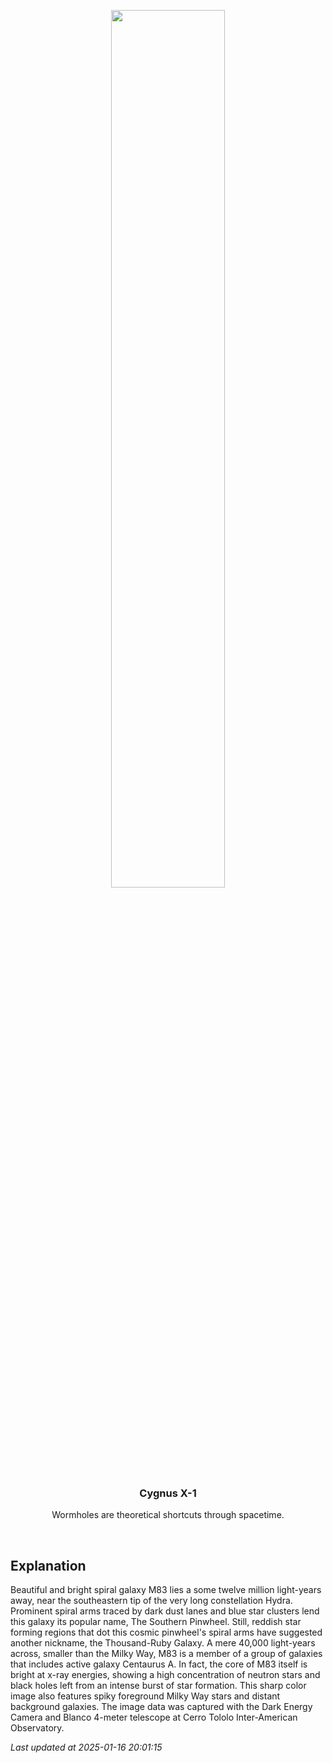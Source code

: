 <p align='center'>
    <img src='https://apod.nasa.gov/apod/image/2501/noirlab2429a_1024.jpg' width='60%' />
    <h3 align="center">Cygnus X-1</h3>
    <p align="center">Wormholes are theoretical shortcuts through spacetime.</p>
</p>
<br/>

Explanation
--
Beautiful and bright spiral galaxy M83 lies a some twelve million light-years away, near the southeastern tip of the very long constellation Hydra. Prominent spiral arms traced by dark dust lanes and blue star clusters lend this galaxy its popular name, The Southern Pinwheel.  Still, reddish star forming regions that dot this cosmic pinwheel's spiral arms have suggested another nickname, the Thousand-Ruby Galaxy. A mere 40,000 light-years across, smaller than the Milky Way, M83 is a member of a group of galaxies that includes active galaxy Centaurus A. In fact, the core of M83 itself is bright at x-ray energies, showing a high concentration of neutron stars and black holes left from an intense burst of star formation. This sharp color image also features spiky foreground Milky Way stars and distant background galaxies. The image data was captured with the Dark Energy Camera and Blanco 4-meter telescope at Cerro Tololo Inter-American Observatory.


*Last updated at 2025-01-16 20:01:15*
